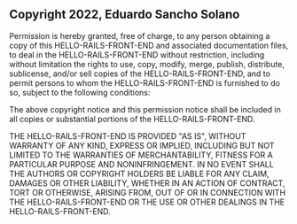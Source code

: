## Copyright 2022, Eduardo Sancho Solano

Permission is hereby granted, free of charge, to any person obtaining a copy of this HELLO-RAILS-FRONT-END and associated documentation files, to deal in the HELLO-RAILS-FRONT-END without restriction, including without limitation the rights to use, copy, modify, merge, publish, distribute, sublicense, and/or sell copies of the HELLO-RAILS-FRONT-END, and to permit persons to whom the HELLO-RAILS-FRONT-END is furnished to do so, subject to the following conditions:

The above copyright notice and this permission notice shall be included in all copies or substantial portions of the HELLO-RAILS-FRONT-END.

THE HELLO-RAILS-FRONT-END IS PROVIDED "AS IS", WITHOUT WARRANTY OF ANY KIND, EXPRESS OR IMPLIED, INCLUDING BUT NOT LIMITED TO THE WARRANTIES OF MERCHANTABILITY, FITNESS FOR A PARTICULAR PURPOSE AND NONINFRINGEMENT. IN NO EVENT SHALL THE AUTHORS OR COPYRIGHT HOLDERS BE LIABLE FOR ANY CLAIM, DAMAGES OR OTHER LIABILITY, WHETHER IN AN ACTION OF CONTRACT, TORT OR OTHERWISE, ARISING FROM, OUT OF OR IN CONNECTION WITH THE HELLO-RAILS-FRONT-END OR THE USE OR OTHER DEALINGS IN THE HELLO-RAILS-FRONT-END.